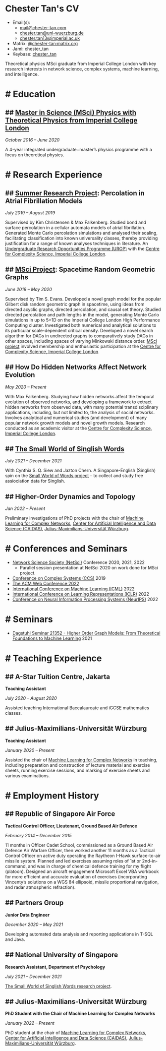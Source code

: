 # Chester Tan's CV

* Email(s): 
  * [mail@chester-tan.com](mailto:mail@chester-tan.com)
  * [chester.tan@uni-wuerzburg.de](mailto:chester.tan@uni-wuerzburg.de)
  * [chester.tan13@imperial.ac.uk](mailto:chester.tan13@imperial.ac.uk)
* Matrix: [\@chester-tan\:matrix.org](https://matrix.to/#/@chester-tan:matrix.org)
* Jami: chester\_tan
* Keybase: [chester\_tan](https://keybase.io/chester_tan)

Theoretical physics MSci graduate from Imperial College London with key research interests in network science, complex systems, machine learning, and intelligence.

# \# Education

## \#\# [Master in Science (MSci) Physics with Theoretical Physics from Imperial College London](https://www.imperial.ac.uk/study/ug/courses/physics-department/theoretical-physics-msci/)

*October 2016 – June 2020*

A 4-year integrated undergraduate\+master’s physics programme with a focus on theoretical physics.

# \# Research Experience

## \#\# [Summer Research Project](http://www.imperial.ac.uk/urop/): Percolation in Atrial Fibrillation Models

*July 2019 – August 2019*

Supervised by Kim Christensen & Max Falkenberg. Studied bond and surface percolation in a cellular automata models of atrial fibrillation. Generated Monte Carlo percolation simulations and analysed their scaling, facilitating classification into known universality classes, thereby providing justification for a range of known analyses techniques in literature. An [Undergraduate Research Opportunities Programme \(UROP\)](http://www.imperial.ac.uk/urop/) with the [Centre for Complexity Science, Imperial College London](https://www.imperial.ac.uk/complexity-science). 

## \#\# [MSci Project](https://www.imperial.ac.uk/physics/students/current-students/undergraduate-and-masters-degree-courses-list/msci-projects/): Spacetime Random Geometric Graphs

*June 2019 – May 2020*

Supervised by Tim S. Evans. Developed a novel graph model for the popular Gilbert disk random geometric graph in spacetime, using ideas from directed acyclic graphs, directed percolation, and causal set theory. Studied directed percolation and path lengths in the model, generating Monte Carlo simulations in up to 5\+1D on the Imperial College London High Performance Computing cluster. Investigated both numerical and analytical solutions to its particular scale-dependent critical density. Developed a novel search algorithm for DAGs in undirected graphs to comparatively study DAGs in other spaces, including spaces of varying Minkowski distance order. [MSci project](https://www.imperial.ac.uk/physics/students/current-students/undergraduate-and-masters-degree-courses-list/msci-projects/) involved membership and enthusiastic participation at the [Centre for Complexity Science, Imperial College London](https://www.imperial.ac.uk/complexity-science).

## \#\# How Do Hidden Networks Affect Network Evolution

*May 2020 – Present*

With Max Falkenberg. Studying how hidden networks affect the temporal evolution of observed networks, and developing a framework to extract hidden networks from observed data, with many potential transdisciplinary applications, including, but not limited to, the analysis of social networks. Involves analytical and numerical studies \(and development\) of many popular network growth models and novel growth models. Research conducted as an academic visitor at the [Centre for Complexity Science, Imperial College London](https://www.imperial.ac.uk/complexity-science).

## \#\# [The Small World of Singlish Words](https://singlishwords.nus.edu.sg)

*July 2021 – December 2021*

With Cynthia S. Q. Siew and Jazton Chern. A Singapore-English \(Singlish\) spin on the [Small World of Words project](https://smallworldofwords.org/en/project/home) – to collect and study free assiociation data for Singlish.

## \#\# Higher-Order Dynamics and Topology

*Jan 2022 – Present*

Preliminary investigations of PhD projects with the chair of [Machine Learning for Complex Networks](https://www.informatik.uni-wuerzburg.de/ml4nets/team/), [Center for Artificial Intelligence and Data Science (CAIDAS)](https://www.uni-wuerzburg.de/caidas/), [Julius-Maximilians-Universität Würzburg](https://www.uni-wuerzburg.de/).

# \# Conferences and Seminars

* [Network Science Society (NetSci)](https://netscisociety.net/home) Conference 2020, 2021, 2022
  * Parallel session presentation at NetSci 2020 on work done for MSci project.
* [Conference on Complex Systems \(CCS\)](https://cssociety.org/ccs) 2019
* [The ACM Web Conference 2022](https://www2022.thewebconf.org/)
* [International Conference on Machine Learning (ICML)](https://icml.cc/) 2022
* [International Conference on Learning Representations (ICLR)](https://iclr.cc/) 2022
* [Conference on Neural Information Processing Systems (NeurIPS)](https://nips.cc/) 2022

# \# Seminars
* [Dagstuhl Seminar 21352 - Higher Order Graph Models: From Theoretical Foundations to Machine Learning](https://drops.dagstuhl.de/opus/volltexte/2021/15592/) 2021

# \# Teaching Experience

## \#\# A-Star Tuition Centre, Jakarta
**Teaching Assistant**

*July 2020 – August 2020*

Assisted teaching International Baccalaureate and iGCSE mathematics classes.

## \#\# Julius-Maximilians-Universität Würzburg
**Teaching Assistant**

*January 2020 – Present*

Assisted the chair of [Machine Learning for Complex Networks](https://www.informatik.uni-wuerzburg.de/ml4nets/team/) in teaching, including preparation and construction of lecture material and exercise sheets, running exercise sessions, and marking of exercise sheets and various examinations. 

# \# Employment History

## \#\# Republic of Singapore Air Force
**Tactical Control Officer, Lieutenant, Ground Based Air Defence**

*February 2014 – December 2015*

11 months in Officer Cadet School, commissioned as a Ground Based Air Defence Air Warfare Officer, then worked another 11 months as a Tactical Control Officer on active duty operating the Raytheon I-Hawk surface-to-air missile system. Planned and led exercises assuming roles of 1st or 2nd-in-command, and was in charge of chemical defence training for my flight (platoon). Designed an aircraft engagement Microsoft Excel VBA workbook for more efficient and accurate evaluation of exercises (incorporating Vincenty’s solutions on a WGS 84 ellipsoid, missile proportional navigation, and radar atmospheric refraction). 

## \#\# Partners Group
**Junior Data Engineer**

*December 2020 – May 2021*

Developing automated data analysis and reporting applications in T-SQL and Java.

## \#\# National University of Singapore
**Research Assistant, Department of Psychology**

*July 2021 – December 2021*

[The Small World of Singlish Words research project](https://singlishwords.nus.edu.sg).

## \#\# Julius-Maximilians-Universität Würzburg
**PhD Student with the Chair of Machine Learning for Complex Networks**

*January 2022 – Present*

PhD student at the chair of [Machine Learning for Complex Networks](https://www.informatik.uni-wuerzburg.de/ml4nets/team/), [Center for Artificial Intelligence and Data Science (CAIDAS)](https://www.uni-wuerzburg.de/caidas/), [Julius-Maximilians-Universität Würzburg](https://www.uni-wuerzburg.de/).
